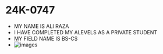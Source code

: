# 24K-0747
- MY NAME IS ALI RAZA
- I HAVE COMPLETED MY ALEVELS AS A PRIVATE STUDENT
- MY FIELD NAME IS BS-CS
- ![images](https://github.com/user-attachments/assets/87e34ce1-bc36-41ce-b26a-c70764d0b399)
